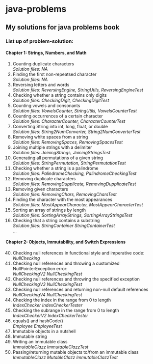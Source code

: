 # java-problems
## My solutions for java problems book

### List up of problem-solution:

#### Chapter 1: Strings, Numbers, and Math
1. Counting duplicate characters  
   *Solution files: NA*
2. Finding the first non-repeatsed character  
   *Solution files: NA*
3. Reversing letters and words  
   *Solution files: ReversingEngine, StringUtils, ReversingEngineTest*
4. Checking whether a string contains only digits  
   *Solution files: CheckingDigit, CheckingDigitTest*
5. Counting vowels and consonants  
   *Solution files: VowelsCounter, StringUtils, VowelsCounterTest*
6. Counting occurrences of a certain character  
   *Solution files: CharacterCounter, CharacterCounterTest*
7. Converting String into int, long, float, or double  
   *Solution files: String2NumConverter, String2NumConverterTest*
8. Removing white spaces from a string  
   *Solution files: RemovingSpaces, RemovingSpacesTest*
9. Joining multiple strings with a delimiter  
   *Solution files: JoiningStrings, JoiningStringsTest*
10. Generating all permutations of a given string  
   *Solution files: StringPermutation, StringPermutationTest*
11. Checking whether a string is a palindrome  
   *Solution files: PalindromeChecking, PalindromeCheckingTest*
12. Removing duplicate characters  
   *Solution files: RemovingDupplicate, RemovingDupplicateTest*
13. Removing given characters  
   *Solution files: RemovingChars, RemovingCharsTest*
14. Finding the character with the most appearances  
   *Solution files: MostAppearCharacter, MostAppearCharacterTest*
15. Sorting an array of strings by length  
   *Solution files: SortingArrayStrings, SortingArrayStringsTest*
16. Checking that a string contains a substring  
   *Solution files: StringContainer StringContainerTest*  
   ...

#### Chapter 2: Objects, Immutability, and Switch Expressions

40. Checking null references in functional style and imperative code:  
   *NullChecking*
41. Checking null references and throwing a customized
NullPointerException error:  
   *NullCheckingV2 NullCheckingTest*
42. Checking null references and throwing the
specified exception  
   *NullCheckingV3 NullCheckingTest*
43. Checking null references and returning non-null default
references  
   *NullCheckingV4 NullCheckingTest*
44. Checking the index in the range from 0 to length  
   *IndexChecker IndexCheckerTester*
45. Checking the subrange in the range from 0 to length  
   *IndexCheckerV2 IndexCheckerTester*
46. equals() and hashCode()  
   *Employee EmployeeTest*
47. Immutable objects in a nutshell  
48. Immutable string  
49. Writing an immutable class  
   *ImmutableClazz ImmutableClazzTest*
50. Passing/returning mutable objects to/from an immutable class  
   *ImmutableClazz MutableClazz ImmutableClazzTest*
